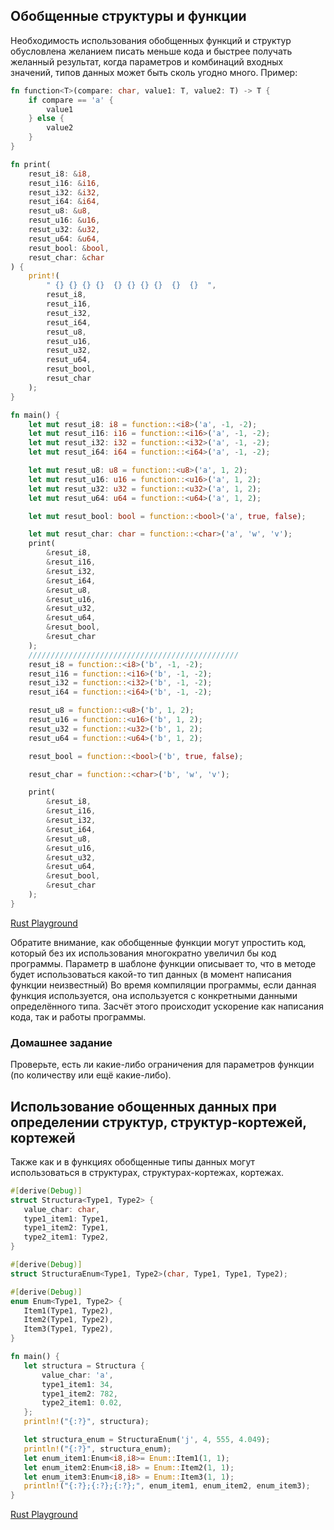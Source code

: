 ## Обобщенные структуры и функции
Необходимость использования обобщенных функций и структур обусловлена желанием писать меньше кода и быстрее получать желанный результат, 
когда параметров и комбинаций входных значений, типов данных может быть сколь угодно много.
Пример:
```rust
fn function<T>(compare: char, value1: T, value2: T) -> T {
    if compare == 'a' {
        value1
    } else {
        value2
    }
}

fn print(
    resut_i8: &i8,
    resut_i16: &i16,
    resut_i32: &i32,
    resut_i64: &i64,
    resut_u8: &u8,
    resut_u16: &u16,
    resut_u32: &u32,
    resut_u64: &u64,
    resut_bool: &bool,
    resut_char: &char
) {
    print!(
        " {} {} {} {}  {} {} {} {}  {}  {}  ",
        resut_i8,
        resut_i16,
        resut_i32,
        resut_i64,
        resut_u8,
        resut_u16,
        resut_u32,
        resut_u64,
        resut_bool,
        resut_char
    );
}

fn main() {
    let mut resut_i8: i8 = function::<i8>('a', -1, -2);
    let mut resut_i16: i16 = function::<i16>('a', -1, -2);
    let mut resut_i32: i32 = function::<i32>('a', -1, -2);
    let mut resut_i64: i64 = function::<i64>('a', -1, -2);

    let mut resut_u8: u8 = function::<u8>('a', 1, 2);
    let mut resut_u16: u16 = function::<u16>('a', 1, 2);
    let mut resut_u32: u32 = function::<u32>('a', 1, 2);
    let mut resut_u64: u64 = function::<u64>('a', 1, 2);

    let mut resut_bool: bool = function::<bool>('a', true, false);

    let mut resut_char: char = function::<char>('a', 'w', 'v');
    print(
        &resut_i8,
        &resut_i16,
        &resut_i32,
        &resut_i64,
        &resut_u8,
        &resut_u16,
        &resut_u32,
        &resut_u64,
        &resut_bool,
        &resut_char
    );
    ///////////////////////////////////////////////
    resut_i8 = function::<i8>('b', -1, -2);
    resut_i16 = function::<i16>('b', -1, -2);
    resut_i32 = function::<i32>('b', -1, -2);
    resut_i64 = function::<i64>('b', -1, -2);

    resut_u8 = function::<u8>('b', 1, 2);
    resut_u16 = function::<u16>('b', 1, 2);
    resut_u32 = function::<u32>('b', 1, 2);
    resut_u64 = function::<u64>('b', 1, 2);

    resut_bool = function::<bool>('b', true, false);

    resut_char = function::<char>('b', 'w', 'v');

    print(
        &resut_i8,
        &resut_i16,
        &resut_i32,
        &resut_i64,
        &resut_u8,
        &resut_u16,
        &resut_u32,
        &resut_u64,
        &resut_bool,
        &resut_char
    );
}

```
[Rust Playground](https://play.rust-lang.org/?gist=4f0d45838421a5b550dda0dcfe8a9850&version=stable&mode=debug&edition=2015)

Обратите внимание, как обобщенные функции могут упростить код, который без их использования многократно увеличил бы код программы.
Параметр <T> в шаблоне функции описывает то, что в методе будет использоваться какой-то тип данных (в момент написания функции неизвестный)
Во время компиляции программы, если данная функция используется, она используется с конкретными данными определённого типа. Засчёт этого происходит ускорение как написания кода, 
так и работы программы. 
    
 ### Домашнее задание
 Проверьте, есть ли какие-либо ограничения для параметров функции (по количеству или ещё какие-либо).
 
 ## Использование обощенных данных при определении структур, структур-кортежей, кортежей
 Также как и в функциях обобщенные типы данных могут использоваться в структурах, структурах-кортежах, кортежах.
 ```rust
#[derive(Debug)]
struct Structura<Type1, Type2> {
    value_char: char,
    type1_item1: Type1,
    type1_item2: Type1,
    type2_item1: Type2,
}

#[derive(Debug)]
struct StructuraEnum<Type1, Type2>(char, Type1, Type1, Type2);

#[derive(Debug)]
enum Enum<Type1, Type2> {
    Item1(Type1, Type2),
    Item2(Type1, Type2),
    Item3(Type1, Type2),
}

fn main() {
    let structura = Structura {
        value_char: 'a',
        type1_item1: 34,
        type1_item2: 782,
        type2_item1: 0.02,
    };
    println!("{:?}", structura);

    let structura_enum = StructuraEnum('j', 4, 555, 4.049);
    println!("{:?}", structura_enum);
    let enum_item1:Enum<i8,i8>= Enum::Item1(1, 1);
    let enum_item2:Enum<i8,i8> = Enum::Item2(1, 1);
    let enum_item3:Enum<i8,i8> = Enum::Item3(1, 1);
    println!("{:?};{:?};{:?};", enum_item1, enum_item2, enum_item3);
}

 ```
 [Rust Playground](https://play.rust-lang.org/?gist=e0bb152ea2bd3296ddb7e4d802461fcf&version=stable&mode=debug&edition=2015)
 
 
 
 

